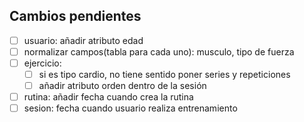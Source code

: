 ## Cambios pendientes

- [ ] usuario: añadir atributo edad
- [ ] normalizar campos(tabla para cada uno): musculo, tipo de fuerza
- [ ] ejercicio:
  - [ ] si es tipo cardio, no tiene sentido poner series y repeticiones
  - [ ] añadir atributo orden dentro de la sesión
- [ ] rutina: añadir fecha cuando crea la rutina
- [ ] sesion: fecha cuando usuario realiza entrenamiento
